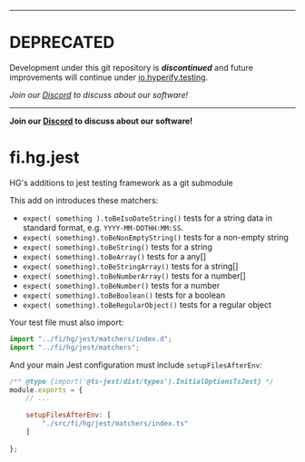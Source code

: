 _____________________________________________________________________________________

# DEPRECATED

Development under this git repository is ***discontinued*** and future improvements 
will continue under
[io.hyperify.testing](https://github.com/hyperifyio/io.hyperify.testing).

*Join our [Discord](https://discord.gg/UBTrHxA78f) to discuss about our software!*

_____________________________________________________________________________________

**Join our [Discord](https://discord.gg/UBTrHxA78f) to discuss about our software!**

# fi.hg.jest

HG's additions to jest testing framework as a git submodule

This add on introduces these matchers:

 * `expect( something ).toBeIsoDateString()` tests for a string data in 
   standard format, e.g. `YYYY-MM-DDTHH:MM:SS`.
 * `expect( something).toBeNonEmptyString()` tests for a non-empty string
 * `expect( something).toBeString()` tests for a string
 * `expect( something).toBeArray()` tests for a any[]
 * `expect( something).toBeStringArray()` tests for a string[]
 * `expect( something).toBeNumberArray()` tests for a number[]
 * `expect( something).toBeNumber()` tests for a number
 * `expect( something).toBeBoolean()` tests for a boolean
 * `expect( something).toBeRegularObject()` tests for a regular object

Your test file must also import:

```typescript
import "../fi/hg/jest/matchers/index.d";
import "../fi/hg/jest/matchers";
```

And your main Jest configuration must include `setupFilesAfterEnv`:

```javascript
/** @type {import('@ts-jest/dist/types').InitialOptionsTsJest} */
module.exports = {
    // ...
    
    setupFilesAfterEnv: [
        "./src/fi/hg/jest/matchers/index.ts"
    ]
    
};
```

